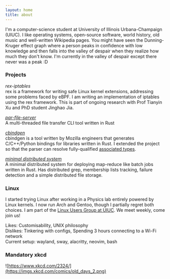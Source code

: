 ```yaml
---
layout: home
title: about
---
```


I'm a computer-science student at University of Illinois Urbana-Champaign (UIUC). I like operating systems, open-source software, world history, old music and well-written Wikipedia pages. You might have seen the Dunning-Kruger effect graph where a person peaks in confidence with low knowledge and then falls into the valley of despair when they realize how much they don't know. I'm currently in the valley of despair except there never was a peak :D

### **Projects**

*rex-iptables*\
rex is a framework for writing safe Linux kernel extensions, addressing some problems faced by eBPF. I am writing an implementation of iptables using the rex framework. This is part of ongoing research with Prof Tianyin Xu and PhD student Jinghao Jia.

[*par-file-server*](https://github.com/orangeng/par-file-server)\
A multi-threaded file transfer CLI tool written in Rust

[*cbindgen*](https://github.com/mozilla/cbindgen/pull/905)\
cbindgen is a tool written by Mozilla engineers that generates C/C++/Python bindings for libraries written in Rust. I extended the project so that the parser can resolve fully-qualified [associated types](https://doc.rust-lang.org/book/ch19-03-advanced-traits.html#specifying-placeholder-types-in-trait-definitions-with-associated-types).

[*minimal distributed system*](https://github.com/orangeng/distributed-mps) \
A minimal distributed system for deploying map-reduce like batch jobs written in Rust. Has distributed grep, membership lists tracking, failure detection and a simple distributed file storage.

### **Linux**
I started trying Linux after working in a Physics lab entirely powered by Linux kernels. I now run Arch and Gentoo, though I partially regret both choices. I am part of the [Linux Users Group at UIUC](https://lug.acm.illinois.edu/). We meet weekly, come join us!

Likes: Customisability, UNIX philosophy \
Dislikes: Tinkering with configs, Spending 3 hours connecting to a Wi-Fi network\
Current setup: wayland, sway, alacritty, neovim, bash

### **Mandatory xkcd**
![https://www.xkcd.com/2324/](https://imgs.xkcd.com/comics/old_days_2.png)
